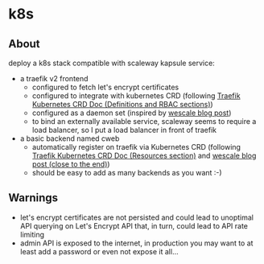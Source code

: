 k8s
===

## About

deploy a k8s stack compatible with scaleway kapsule service:
  - a traefik v2 frontend
    - configured to fetch let's encrypt certificates
    - configured to integrate with kubernetes CRD (following [Traefik Kubernetes CRD Doc (Definitions and RBAC sections)](https://docs.traefik.io/reference/dynamic-configuration/kubernetes-crd/))
    - configured as a daemon set (inspired by [wescale blog post](https://blog.wescale.fr/2020/03/06/traefik-2-reverse-proxy-dans-kubernetes/))
    - to bind an externally available service, scaleway seems to require a load balancer, so I put a load balancer in front of traefik
  - a basic backend named cweb
    - automatically register on traefik via Kubernetes CRD (following [Traefik Kubernetes CRD Doc (Resources section)](https://docs.traefik.io/reference/dynamic-configuration/kubernetes-crd/) and [wescale blog post (close to the end)](https://blog.wescale.fr/2020/03/06/traefik-2-reverse-proxy-dans-kubernetes/))
    - should be easy to add as many backends as you want :-)

## Warnings

  - let's encrypt certificates are not persisted and could lead to unoptimal API querying on Let's Encrypt API that, in turn, could lead to API rate limiting
  - admin API is exposed to the internet, in production you may want to at least add a password or even not expose it all...
